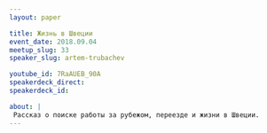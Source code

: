 ```yaml
---
layout: paper

title: Жизнь в Швеции
event_date: 2018.09.04
meetup_slug: 33
speaker_slug: artem-trubachev

youtube_id: 7RaAUEB_90A
speakerdeck_direct:
speakerdeck_id:

about: |
 Рассказ о поиске работы за рубежом, переезде и жизни в Швеции.
---
```

